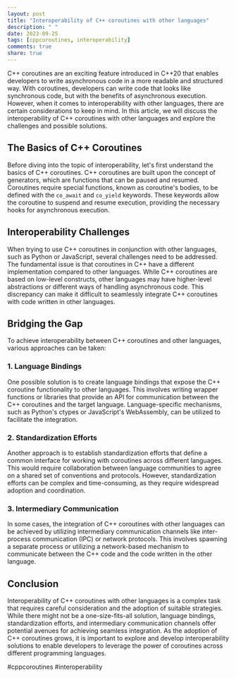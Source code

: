 ```yaml
---
layout: post
title: "Interoperability of C++ coroutines with other languages"
description: " "
date: 2023-09-25
tags: [cppcoroutines, interoperability]
comments: true
share: true
---
```


C++ coroutines are an exciting feature introduced in C++20 that enables developers to write asynchronous code in a more readable and structured way. With coroutines, developers can write code that looks like synchronous code, but with the benefits of asynchronous execution. However, when it comes to interoperability with other languages, there are certain considerations to keep in mind. In this article, we will discuss the interoperability of C++ coroutines with other languages and explore the challenges and possible solutions.

## The Basics of C++ Coroutines

Before diving into the topic of interoperability, let's first understand the basics of C++ coroutines. C++ coroutines are built upon the concept of generators, which are functions that can be paused and resumed. Coroutines require special functions, known as coroutine's bodies, to be defined with the `co_await` and `co_yield` keywords. These keywords allow the coroutine to suspend and resume execution, providing the necessary hooks for asynchronous execution.

## Interoperability Challenges

When trying to use C++ coroutines in conjunction with other languages, such as Python or JavaScript, several challenges need to be addressed. The fundamental issue is that coroutines in C++ have a different implementation compared to other languages. While C++ coroutines are based on low-level constructs, other languages may have higher-level abstractions or different ways of handling asynchronous code. This discrepancy can make it difficult to seamlessly integrate C++ coroutines with code written in other languages.

## Bridging the Gap

To achieve interoperability between C++ coroutines and other languages, various approaches can be taken:

### 1. Language Bindings

One possible solution is to create language bindings that expose the C++ coroutine functionality to other languages. This involves writing wrapper functions or libraries that provide an API for communication between the C++ coroutines and the target language. Language-specific mechanisms, such as Python's ctypes or JavaScript's WebAssembly, can be utilized to facilitate the integration.

### 2. Standardization Efforts

Another approach is to establish standardization efforts that define a common interface for working with coroutines across different languages. This would require collaboration between language communities to agree on a shared set of conventions and protocols. However, standardization efforts can be complex and time-consuming, as they require widespread adoption and coordination.

### 3. Intermediary Communication

In some cases, the integration of C++ coroutines with other languages can be achieved by utilizing intermediary communication channels like inter-process communication (IPC) or network protocols. This involves spawning a separate process or utilizing a network-based mechanism to communicate between the C++ code and the code written in the other language.

## Conclusion

Interoperability of C++ coroutines with other languages is a complex task that requires careful consideration and the adoption of suitable strategies. While there might not be a one-size-fits-all solution, language bindings, standardization efforts, and intermediary communication channels offer potential avenues for achieving seamless integration. As the adoption of C++ coroutines grows, it is important to explore and develop interoperability solutions to enable developers to leverage the power of coroutines across different programming languages.

#cppcoroutines  #interoperability